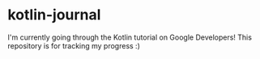 # kotlin-journal

I'm currently going through the Kotlin tutorial on Google Developers!
This repository is for tracking my progress :)
